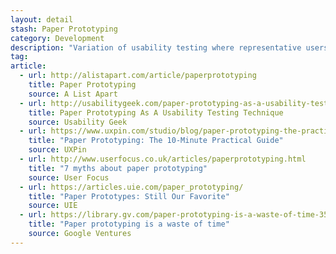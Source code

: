 ```yaml
---
layout: detail
stash: Paper Prototyping
category: Development
description: "Variation of usability testing where representative users perform realistic tasks by interacting with a paper version of the interface that is manipulated by a person 'playing computer,' who doesn't explain how the interface is intended to work."
tag:
article:
  - url: http://alistapart.com/article/paperprototyping
    title: Paper Prototyping
    source: A List Apart
  - url: http://usabilitygeek.com/paper-prototyping-as-a-usability-testing-technique/
    title: Paper Prototyping As A Usability Testing Technique
    source: Usability Geek
  - url: https://www.uxpin.com/studio/blog/paper-prototyping-the-practical-beginners-guide/
    title: "Paper Prototyping: The 10-Minute Practical Guide"
    source: UXPin
  - url: http://www.userfocus.co.uk/articles/paperprototyping.html
    title: "7 myths about paper prototyping"
    source: User Focus
  - url: https://articles.uie.com/paper_prototyping/
    title: "Paper Prototypes: Still Our Favorite"
    source: UIE
  - url: https://library.gv.com/paper-prototyping-is-a-waste-of-time-353076395187#.d9g63qkar
    title: "Paper prototyping is a waste of time"
    source: Google Ventures
---
```

